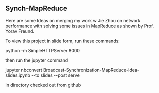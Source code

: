 ## Synch-MapReduce

Here are some Ideas on merging my work w Jie Zhou on network performance with solving some issues in MapReduce as shown by Prof. Yorav Freund.

To view this project in slide form, run these commands: 

python -m SimpleHTTPServer 8000 

then run the jupyter command

jupyter nbconvert Broadcast-Synchronization-MapReduce-Idea-slides.ipynb --to slides --post serve


in directory checked out from github

